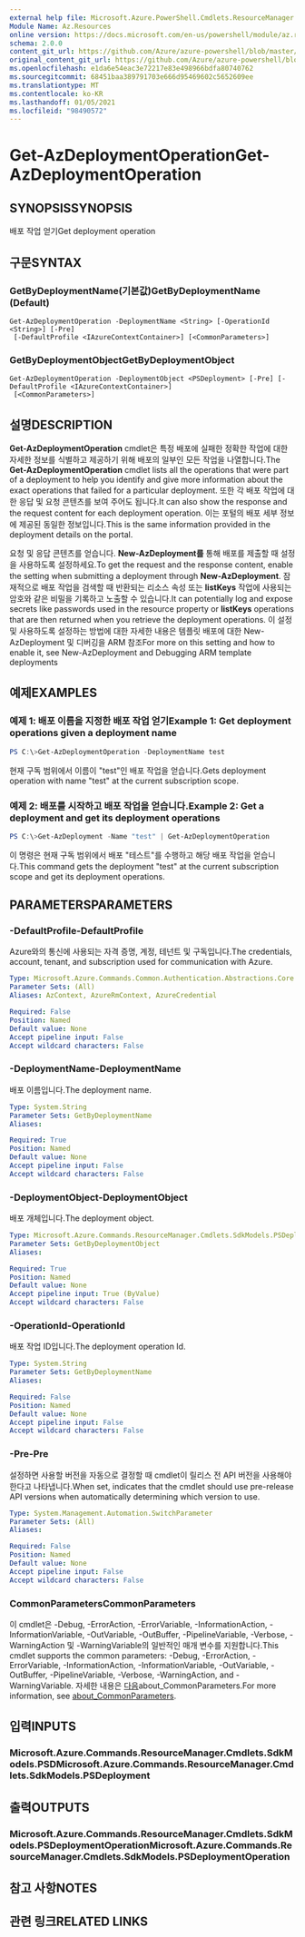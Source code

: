 ```yaml
---
external help file: Microsoft.Azure.PowerShell.Cmdlets.ResourceManager.dll-Help.xml
Module Name: Az.Resources
online version: https://docs.microsoft.com/en-us/powershell/module/az.resources/get-azdeploymentoperation
schema: 2.0.0
content_git_url: https://github.com/Azure/azure-powershell/blob/master/src/Resources/Resources/help/Get-AzDeploymentOperation.md
original_content_git_url: https://github.com/Azure/azure-powershell/blob/master/src/Resources/Resources/help/Get-AzDeploymentOperation.md
ms.openlocfilehash: e1da6e54eac3e72217e83e498966bdfa80740762
ms.sourcegitcommit: 68451baa389791703e666d95469602c5652609ee
ms.translationtype: MT
ms.contentlocale: ko-KR
ms.lasthandoff: 01/05/2021
ms.locfileid: "98490572"
---
```

# <span data-ttu-id="50358-101">Get-AzDeploymentOperation</span><span class="sxs-lookup"><span data-stu-id="50358-101">Get-AzDeploymentOperation</span></span>

## <span data-ttu-id="50358-102">SYNOPSIS</span><span class="sxs-lookup"><span data-stu-id="50358-102">SYNOPSIS</span></span>
<span data-ttu-id="50358-103">배포 작업 얻기</span><span class="sxs-lookup"><span data-stu-id="50358-103">Get deployment operation</span></span>

## <span data-ttu-id="50358-104">구문</span><span class="sxs-lookup"><span data-stu-id="50358-104">SYNTAX</span></span>

### <span data-ttu-id="50358-105">GetByDeploymentName(기본값)</span><span class="sxs-lookup"><span data-stu-id="50358-105">GetByDeploymentName (Default)</span></span>
```
Get-AzDeploymentOperation -DeploymentName <String> [-OperationId <String>] [-Pre]
 [-DefaultProfile <IAzureContextContainer>] [<CommonParameters>]
```

### <span data-ttu-id="50358-106">GetByDeploymentObject</span><span class="sxs-lookup"><span data-stu-id="50358-106">GetByDeploymentObject</span></span>
```
Get-AzDeploymentOperation -DeploymentObject <PSDeployment> [-Pre] [-DefaultProfile <IAzureContextContainer>]
 [<CommonParameters>]
```

## <span data-ttu-id="50358-107">설명</span><span class="sxs-lookup"><span data-stu-id="50358-107">DESCRIPTION</span></span>
<span data-ttu-id="50358-108">**Get-AzDeploymentOperation** cmdlet은 특정 배포에 실패한 정확한 작업에 대한 자세한 정보를 식별하고 제공하기 위해 배포의 일부인 모든 작업을 나열합니다.</span><span class="sxs-lookup"><span data-stu-id="50358-108">The **Get-AzDeploymentOperation** cmdlet lists all the operations that were part of a deployment to help you identify and give more information about the exact operations that failed for a particular deployment.</span></span>
<span data-ttu-id="50358-109">또한 각 배포 작업에 대한 응답 및 요청 콘텐츠를 보여 주어도 됩니다.</span><span class="sxs-lookup"><span data-stu-id="50358-109">It can also show the response and the request content for each deployment operation.</span></span>
<span data-ttu-id="50358-110">이는 포털의 배포 세부 정보에 제공된 동일한 정보입니다.</span><span class="sxs-lookup"><span data-stu-id="50358-110">This is the same information provided in the deployment details on the portal.</span></span>

<span data-ttu-id="50358-111">요청 및 응답 콘텐츠를 얻습니다. **New-AzDeployment를** 통해 배포를 제출할 때 설정을 사용하도록 설정하세요.</span><span class="sxs-lookup"><span data-stu-id="50358-111">To get the request and the response content, enable the setting when submitting a deployment through **New-AzDeployment**.</span></span>
<span data-ttu-id="50358-112">잠재적으로 배포 작업을 검색할 때 반환되는 리소스 속성 또는 **listKeys** 작업에 사용되는 암호와 같은 비밀을 기록하고 노출할 수 있습니다.</span><span class="sxs-lookup"><span data-stu-id="50358-112">It can potentially log and expose secrets like passwords used in the resource property or **listKeys** operations that are then returned when you retrieve the deployment operations.</span></span>
<span data-ttu-id="50358-113">이 설정 및 사용하도록 설정하는 방법에 대한 자세한 내용은 템플릿 배포에 대한 New-AzDeployment 및 디버깅을 ARM 참조</span><span class="sxs-lookup"><span data-stu-id="50358-113">For more on this setting and how to enable it, see New-AzDeployment and Debugging ARM template deployments</span></span>

## <span data-ttu-id="50358-114">예제</span><span class="sxs-lookup"><span data-stu-id="50358-114">EXAMPLES</span></span>

### <span data-ttu-id="50358-115">예제 1: 배포 이름을 지정한 배포 작업 얻기</span><span class="sxs-lookup"><span data-stu-id="50358-115">Example 1: Get deployment operations given a deployment name</span></span>
```powershell
PS C:\>Get-AzDeploymentOperation -DeploymentName test
```

<span data-ttu-id="50358-116">현재 구독 범위에서 이름이 "test"인 배포 작업을 얻습니다.</span><span class="sxs-lookup"><span data-stu-id="50358-116">Gets deployment operation with name "test" at the current subscription scope.</span></span>

### <span data-ttu-id="50358-117">예제 2: 배포를 시작하고 배포 작업을 얻습니다.</span><span class="sxs-lookup"><span data-stu-id="50358-117">Example 2: Get a deployment and get its deployment operations</span></span>
```powershell
PS C:\>Get-AzDeployment -Name "test" | Get-AzDeploymentOperation
```

<span data-ttu-id="50358-118">이 명령은 현재 구독 범위에서 배포 "테스트"를 수행하고 해당 배포 작업을 얻습니다.</span><span class="sxs-lookup"><span data-stu-id="50358-118">This command gets the deployment "test" at the current subscription scope and get its deployment operations.</span></span>

## <span data-ttu-id="50358-119">PARAMETERS</span><span class="sxs-lookup"><span data-stu-id="50358-119">PARAMETERS</span></span>

### <span data-ttu-id="50358-120">-DefaultProfile</span><span class="sxs-lookup"><span data-stu-id="50358-120">-DefaultProfile</span></span>
<span data-ttu-id="50358-121">Azure와의 통신에 사용되는 자격 증명, 계정, 테넌트 및 구독입니다.</span><span class="sxs-lookup"><span data-stu-id="50358-121">The credentials, account, tenant, and subscription used for communication with Azure.</span></span>

```yaml
Type: Microsoft.Azure.Commands.Common.Authentication.Abstractions.Core.IAzureContextContainer
Parameter Sets: (All)
Aliases: AzContext, AzureRmContext, AzureCredential

Required: False
Position: Named
Default value: None
Accept pipeline input: False
Accept wildcard characters: False
```

### <span data-ttu-id="50358-122">-DeploymentName</span><span class="sxs-lookup"><span data-stu-id="50358-122">-DeploymentName</span></span>
<span data-ttu-id="50358-123">배포 이름입니다.</span><span class="sxs-lookup"><span data-stu-id="50358-123">The deployment name.</span></span>

```yaml
Type: System.String
Parameter Sets: GetByDeploymentName
Aliases:

Required: True
Position: Named
Default value: None
Accept pipeline input: False
Accept wildcard characters: False
```

### <span data-ttu-id="50358-124">-DeploymentObject</span><span class="sxs-lookup"><span data-stu-id="50358-124">-DeploymentObject</span></span>
<span data-ttu-id="50358-125">배포 개체입니다.</span><span class="sxs-lookup"><span data-stu-id="50358-125">The deployment object.</span></span>

```yaml
Type: Microsoft.Azure.Commands.ResourceManager.Cmdlets.SdkModels.PSDeployment
Parameter Sets: GetByDeploymentObject
Aliases:

Required: True
Position: Named
Default value: None
Accept pipeline input: True (ByValue)
Accept wildcard characters: False
```

### <span data-ttu-id="50358-126">-OperationId</span><span class="sxs-lookup"><span data-stu-id="50358-126">-OperationId</span></span>
<span data-ttu-id="50358-127">배포 작업 ID입니다.</span><span class="sxs-lookup"><span data-stu-id="50358-127">The deployment operation Id.</span></span>

```yaml
Type: System.String
Parameter Sets: GetByDeploymentName
Aliases:

Required: False
Position: Named
Default value: None
Accept pipeline input: False
Accept wildcard characters: False
```

### <span data-ttu-id="50358-128">-Pre</span><span class="sxs-lookup"><span data-stu-id="50358-128">-Pre</span></span>
<span data-ttu-id="50358-129">설정하면 사용할 버전을 자동으로 결정할 때 cmdlet이 릴리스 전 API 버전을 사용해야 한다고 나타냅니다.</span><span class="sxs-lookup"><span data-stu-id="50358-129">When set, indicates that the cmdlet should use pre-release API versions when automatically determining which version to use.</span></span>

```yaml
Type: System.Management.Automation.SwitchParameter
Parameter Sets: (All)
Aliases:

Required: False
Position: Named
Default value: None
Accept pipeline input: False
Accept wildcard characters: False
```

### <span data-ttu-id="50358-130">CommonParameters</span><span class="sxs-lookup"><span data-stu-id="50358-130">CommonParameters</span></span>
<span data-ttu-id="50358-131">이 cmdlet은 -Debug, -ErrorAction, -ErrorVariable, -InformationAction, -InformationVariable, -OutVariable, -OutBuffer, -PipelineVariable, -Verbose, -WarningAction 및 -WarningVariable의 일반적인 매개 변수를 지원합니다.</span><span class="sxs-lookup"><span data-stu-id="50358-131">This cmdlet supports the common parameters: -Debug, -ErrorAction, -ErrorVariable, -InformationAction, -InformationVariable, -OutVariable, -OutBuffer, -PipelineVariable, -Verbose, -WarningAction, and -WarningVariable.</span></span> <span data-ttu-id="50358-132">자세한 내용은 [다음](http://go.microsoft.com/fwlink/?LinkID=113216)about_CommonParameters.</span><span class="sxs-lookup"><span data-stu-id="50358-132">For more information, see [about_CommonParameters](http://go.microsoft.com/fwlink/?LinkID=113216).</span></span>

## <span data-ttu-id="50358-133">입력</span><span class="sxs-lookup"><span data-stu-id="50358-133">INPUTS</span></span>

### <span data-ttu-id="50358-134">Microsoft.Azure.Commands.ResourceManager.Cmdlets.SdkModels.PSD</span><span class="sxs-lookup"><span data-stu-id="50358-134">Microsoft.Azure.Commands.ResourceManager.Cmdlets.SdkModels.PSDeployment</span></span>

## <span data-ttu-id="50358-135">출력</span><span class="sxs-lookup"><span data-stu-id="50358-135">OUTPUTS</span></span>

### <span data-ttu-id="50358-136">Microsoft.Azure.Commands.ResourceManager.Cmdlets.SdkModels.PSDeploymentOperation</span><span class="sxs-lookup"><span data-stu-id="50358-136">Microsoft.Azure.Commands.ResourceManager.Cmdlets.SdkModels.PSDeploymentOperation</span></span>

## <span data-ttu-id="50358-137">참고 사항</span><span class="sxs-lookup"><span data-stu-id="50358-137">NOTES</span></span>

## <span data-ttu-id="50358-138">관련 링크</span><span class="sxs-lookup"><span data-stu-id="50358-138">RELATED LINKS</span></span>
